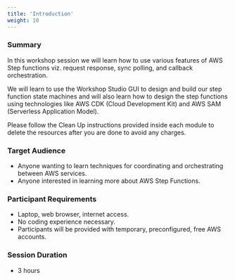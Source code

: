 ```yaml
---
title: 'Introduction'
weight: 10
---
```


### Summary

In this workshop session we will learn how to use various features of AWS Step functions viz. request response, sync polling, and callback orchestration.

We will learn to use the Workshop Studio GUI to design and build our step function state machines and will also learn how to design the step functions using technologies like AWS CDK (Cloud Development Kit) and AWS SAM (Serverless Application Model).

Please follow the Clean Up instructions provided inside each module to delete the resources after you are done to avoid any charges.

### Target Audience

- Anyone wanting to learn techniques for coordinating and orchestrating between AWS services.
- Anyone interested in learning more about AWS Step Functions.

### Participant Requirements

- Laptop, web browser, internet access.
- No coding experience necessary.
- Participants will be provided with temporary, preconfigured, free AWS accounts.

### Session Duration

- 3 hours
